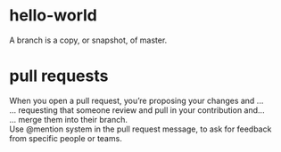 # hello-world
A branch is a copy, or snapshot, of master.  

# pull requests
When you open a pull request, you’re proposing your changes and ...   
... requesting that someone review and pull in your contribution and...  
... merge them into their branch.  
Use @mention system in the pull request message, to ask for feedback from specific people or teams.  
